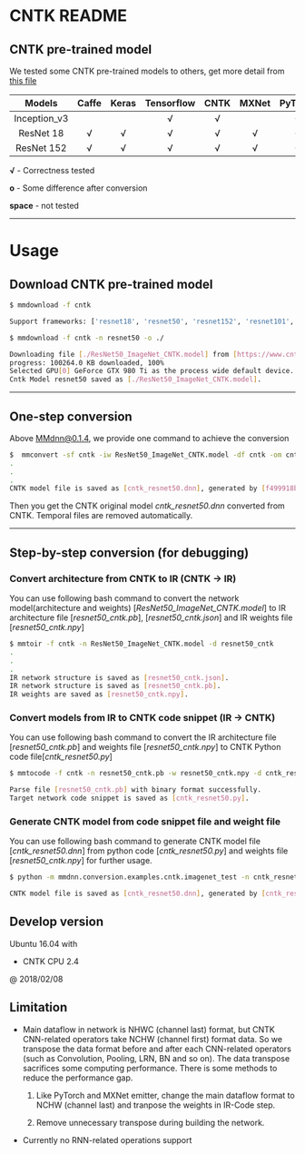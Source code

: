 # CNTK README

## CNTK pre-trained model

We tested some CNTK pre-trained models to others, get more detail from [this file](https://github.com/Microsoft/MMdnn/blob/master/mmdnn/conversion/examples/cntk/extractor.py)

Models                   | Caffe | Keras | Tensorflow | CNTK | MXNet |   PyTorch  | CoreML
:-----------------------:|:-----:|:-----:|:----------:|:----:|:-----:|:----------:|:------:|
Inception_v3             |       |       |     √      |  √   |       |      √     |
ResNet 18                |   √   |   √   |     √      |  √   |   √   |      √     |
ResNet 152               |   √   |   √   |     √      |  √   |   √   |      √     |

**√** - Correctness tested

**o** - Some difference after conversion

**space** - not tested

---

# Usage

## Download CNTK pre-trained model

```bash
$ mmdownload -f cntk

Support frameworks: ['resnet18', 'resnet50', 'resnet152', 'resnet101', 'inception_v3', 'Fast-RCNN_Pascal', 'alexnet', 'Fast-RCNN_grocery100']

$ mmdownload -f cntk -n resnet50 -o ./

Downloading file [./ResNet50_ImageNet_CNTK.model] from [https://www.cntk.ai/Models/CNTK_Pretrained/ResNet50_ImageNet_CNTK.model]
progress: 100264.0 KB downloaded, 100%
Selected GPU[0] GeForce GTX 980 Ti as the process wide default device.
Cntk Model resnet50 saved as [./ResNet50_ImageNet_CNTK.model].

```

---

## One-step conversion

Above MMdnn@0.1.4, we provide one command to achieve the conversion

```bash
$  mmconvert -sf cntk -iw ResNet50_ImageNet_CNTK.model -df cntk -om cntk_resnet50.dnn --inputShape 3 224 224
.
.
.
CNTK model file is saved as [cntk_resnet50.dnn], generated by [f499918b3e7346a78dbaf02559231d53.py] and [f499918b3e7346a78dbaf02559231d53.npy].

```

Then you get the CNTK original model *cntk_resnet50.dnn* converted from CNTK. Temporal files are removed automatically.

---

## Step-by-step conversion (for debugging)

### Convert architecture from CNTK to IR (CNTK -> IR)


You can use following bash command to convert the network model(architecture and weights) [*ResNet50_ImageNet_CNTK.model*] to IR architecture file [*resnet50_cntk.pb*], [*resnet50_cntk.json*] and IR weights file [*resnet50_cntk.npy*]

```bash
$ mmtoir -f cntk -n ResNet50_ImageNet_CNTK.model -d resnet50_cntk
.
.
.
IR network structure is saved as [resnet50_cntk.json].
IR network structure is saved as [resnet50_cntk.pb].
IR weights are saved as [resnet50_cntk.npy].

```

### Convert models from IR to CNTK code snippet (IR -> CNTK)

You can use following bash command to convert the IR architecture file [*resnet50_cntk.pb*] and weights file [*resnet50_cntk.npy*] to CNTK Python code file[*cntk_resnet50.py*]

```bash
$ mmtocode -f cntk -n resnet50_cntk.pb -w resnet50_cntk.npy -d cntk_resnet50.py

Parse file [resnet50_cntk.pb] with binary format successfully.
Target network code snippet is saved as [cntk_resnet50.py].

```

### Generate CNTK model from code snippet file and weight file

You can use following bash command to generate CNTK model file [*cntk_resnet50.dnn*] from python code [*cntk_resnet50.py*] and weights file [*resnet50_cntk.npy*] for further usage.

```bash
$ python -m mmdnn.conversion.examples.cntk.imagenet_test -n cntk_resnet50.py -w resnet50_cntk.npy --dump cntk_resnet50.dnn

CNTK model file is saved as [cntk_resnet50.dnn], generated by [cntk_resnet50.py] and [resnet50_cntk.npy].
```

## Develop version

Ubuntu 16.04 with

- CNTK CPU 2.4

@ 2018/02/08

## Limitation

- Main dataflow in network is NHWC (channel last) format, but CNTK CNN-related operators take NCHW (channel first) format data. So we transpose the data format before and after each CNN-related operators (such as Convolution, Pooling, LRN, BN and so on). The data transpose sacrifices some computing performance. There is some methods to reduce the performance gap.

    1. Like PyTorch and MXNet emitter, change the main dataflow format to NCHW (channel last) and tranpose the weights in IR-Code step.

    1. Remove unnecessary transpose during building the network.

- Currently no RNN-related operations support

